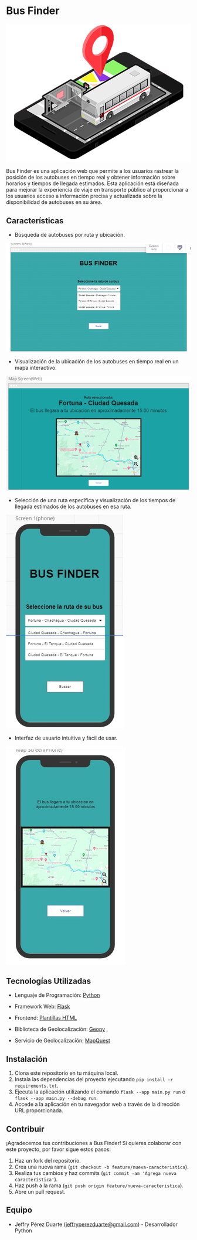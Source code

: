 # Bus Finder
![](/Concepto/Banner.png)

Bus Finder es una aplicación web que permite a los usuarios rastrear la posición de los autobuses en tiempo real y obtener información sobre horarios y tiempos de llegada estimados. Esta aplicación está diseñada para mejorar la experiencia de viaje en transporte público al proporcionar a los usuarios acceso a información precisa y actualizada sobre la disponibilidad de autobuses en su área.

## Características

- Búsqueda de autobuses por ruta y ubicación.

![](/concepto/image1.png)

- Visualización de la ubicación de los autobuses en tiempo real en un mapa interactivo.

![](/concepto/image3.png)

- Selección de una ruta específica y visualización de los tiempos de llegada estimados de los autobuses en esa ruta.

![](/concepto/image4.png)


- Interfaz de usuario intuitiva y fácil de usar.

![](/concepto/image5.png)

## Tecnologías Utilizadas
- Lenguaje de Programación: [Python](https://www.python.org/)

- Framework Web: [Flask](https://flask.palletsprojects.com/en/3.0.x/)

- Frontend: [Plantillas HTML](https://www.bootstrapcdn.com/bootswatch/)

- Biblioteca de Geolocalización: [Geopy](https://geopy.readthedocs.io/en/stable/#) ,

- Servicio de Geolocalización: [MapQuest](https://developer.mapquest.com/documentation/)

## Instalación

1. Clona este repositorio en tu máquina local.
2. Instala las dependencias del proyecto ejecutando `pip install -r requirements.txt`.
3. Ejecuta la aplicación utilizando el comando `flask --app main.py run` o `flask --app main.py --debug run`.
4. Accede a la aplicación en tu navegador web a través de la dirección URL proporcionada.

## Contribuir
¡Agradecemos tus contribuciones a Bus Finder! Si quieres colaborar con este proyecto, por favor sigue estos pasos:

1. Haz un fork del repositorio.
2. Crea una nueva rama (`git checkout -b feature/nueva-caracteristica`).
3. Realiza tus cambios y haz commits (`git commit -am 'Agrega nueva característica'`).
4. Haz push a la rama (`git push origin feature/nueva-caracteristica`).
5. Abre un pull request.

## Equipo

- Jeffry Pérez Duarte (jeffryperezduarte@gmail.com) - Desarrollador Python


